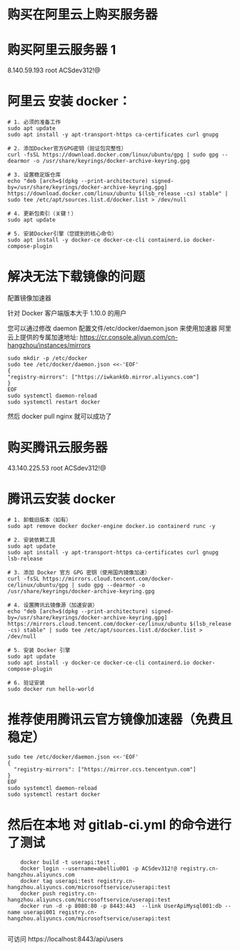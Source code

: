 # 购买在阿里云上购买服务器

# 购买阿里云服务器 1

8.140.59.193
root
ACSdev312!@

# 阿里云 安装 docker：

```
# 1. 必须的准备工作
sudo apt update
sudo apt install -y apt-transport-https ca-certificates curl gnupg

# 2. 添加Docker官方GPG密钥（验证包完整性）
curl -fsSL https://download.docker.com/linux/ubuntu/gpg | sudo gpg --dearmor -o /usr/share/keyrings/docker-archive-keyring.gpg

# 3. 设置稳定版仓库
echo "deb [arch=$(dpkg --print-architecture) signed-by=/usr/share/keyrings/docker-archive-keyring.gpg] https://download.docker.com/linux/ubuntu $(lsb_release -cs) stable" | sudo tee /etc/apt/sources.list.d/docker.list > /dev/null

# 4. 更新包索引（关键！）
sudo apt update

# 5. 安装Docker引擎（您提到的核心命令）
sudo apt install -y docker-ce docker-ce-cli containerd.io docker-compose-plugin
```

# 解决无法下载镜像的问题

配置镜像加速器

针对 Docker 客户端版本大于 1.10.0 的用户

您可以通过修改 daemon 配置文件/etc/docker/daemon.json 来使用加速器
阿里云上提供的专属加速地址: https://cr.console.aliyun.com/cn-hangzhou/instances/mirrors

```
sudo mkdir -p /etc/docker
sudo tee /etc/docker/daemon.json <<-'EOF'
{
"registry-mirrors": ["https://iwkank6b.mirror.aliyuncs.com"]
}
EOF
sudo systemctl daemon-reload
sudo systemctl restart docker
```

然后 docker pull nginx 就可以成功了

# 购买腾讯云服务器

43.140.225.53
root
ACSdev312!@

# 腾讯云安装 docker

```
# 1. 卸载旧版本（如有）
sudo apt remove docker docker-engine docker.io containerd runc -y

# 2. 安装依赖工具
sudo apt update
sudo apt install -y apt-transport-https ca-certificates curl gnupg lsb-release

# 3. 添加 Docker 官方 GPG 密钥（使用国内镜像加速）
curl -fsSL https://mirrors.cloud.tencent.com/docker-ce/linux/ubuntu/gpg | sudo gpg --dearmor -o /usr/share/keyrings/docker-archive-keyring.gpg

# 4. 设置腾讯云镜像源（加速安装）
echo "deb [arch=$(dpkg --print-architecture) signed-by=/usr/share/keyrings/docker-archive-keyring.gpg] https://mirrors.cloud.tencent.com/docker-ce/linux/ubuntu $(lsb_release -cs) stable" | sudo tee /etc/apt/sources.list.d/docker.list > /dev/null

# 5. 安装 Docker 引擎
sudo apt update
sudo apt install -y docker-ce docker-ce-cli containerd.io docker-compose-plugin

# 6. 验证安装
sudo docker run hello-world
```

# 推荐使用腾讯云官方镜像加速器（免费且稳定）

```
sudo tee /etc/docker/daemon.json <<-'EOF'
{
  "registry-mirrors": ["https://mirror.ccs.tencentyun.com"]
}
EOF
sudo systemctl daemon-reload
sudo systemctl restart docker
```

# 然后在本地 对 gitlab-ci.yml 的命令进行了测试

```
    docker build -t userapi:test .
    docker login --username=abelliu001 -p ACSdev312!@ registry.cn-hangzhou.aliyuncs.com
    docker tag userapi:test registry.cn-hangzhou.aliyuncs.com/microsoftservice/userapi:test
    docker push registry.cn-hangzhou.aliyuncs.com/microsoftservice/userapi:test
    docker run -d -p 8080:80 -p 8443:443  --link UserApiMysql001:db --name userapi001 registry.cn-hangzhou.aliyuncs.com/microsoftservice/userapi:test


```

可访问
https://localhost:8443/api/users

